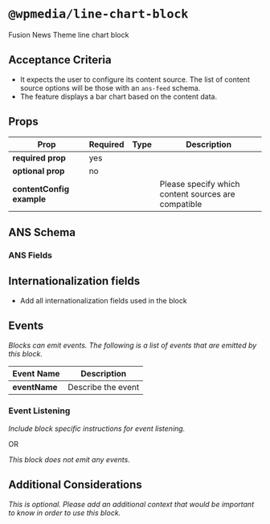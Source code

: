 # `@wpmedia/line-chart-block`
Fusion News Theme line chart block

## Acceptance Criteria
- It expects the user to configure its content source. The list of content source options will be those with an `ans-feed` schema.
- The feature displays a bar chart based on the content data.

## Props
| **Prop** | **Required** | **Type** | **Description** |
|---|---|---|---|
| **required prop** | yes | | |
| **optional prop** | no | | |
| **contentConfig example** | | | Please specify which content sources are compatible |

## ANS Schema

### ANS Fields

## Internationalization fields
- Add all internationalization fields used in the block

## Events
_Blocks can emit events. The following is a list of events that are emitted by this block._

| **Event Name** | **Description** |
|---|---|
| **eventName** | Describe the event |

### Event Listening
_Include block specific instructions for event listening._

OR

_This block does not emit any events._

## Additional Considerations
_This is optional. Please add an additional context that would be important to know in order to use this block._
